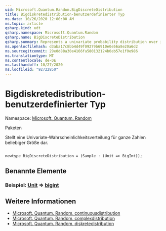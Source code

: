 ```yaml
---
uid: Microsoft.Quantum.Random.BigDiscreteDistribution
title: Bigdiskretedistribution-benutzerdefinierter Typ
ms.date: 10/26/2020 12:00:00 AM
ms.topic: article
qsharp.kind: udt
qsharp.namespace: Microsoft.Quantum.Random
qsharp.name: BigDiscreteDistribution
qsharp.summary: Represents a univariate probability distribution over integers of arbitrary size.
ms.openlocfilehash: d3aba17c8bb4d49f09279b6910e0e56a8e20a6d2
ms.sourcegitcommit: 29e0d88a30e4166fa580132124b0eb57e1f0e986
ms.translationtype: MT
ms.contentlocale: de-DE
ms.lasthandoff: 10/27/2020
ms.locfileid: "92722850"
---
```

# <a name="bigdiscretedistribution-user-defined-type"></a>Bigdiskretedistribution-benutzerdefinierter Typ

Namespace: [Microsoft. Quantum. Random](xref:Microsoft.Quantum.Random)

Paketen [](https://nuget.org/packages/)


Stellt eine Univariate-Wahrscheinlichkeitsverteilung für ganze Zahlen beliebiger Größe dar.

```qsharp

newtype BigDiscreteDistribution = (Sample : (Unit => BigInt));
```



## <a name="named-items"></a>Benannte Elemente

### <a name="sample--unit--bigint"></a>Beispiel: [Unit](xref:microsoft.quantum.lang-ref.unit) => [bigint](xref:microsoft.quantum.lang-ref.bigint) 



## <a name="see-also"></a>Weitere Informationen

- [Microsoft. Quantum. Random. continuousdistribution](xref:Microsoft.Quantum.Random.ContinuousDistribution)
- [Microsoft. Quantum. Random. complexdistribution](xref:Microsoft.Quantum.Random.ComplexDistribution)
- [Microsoft. Quantum. Random. diskretedistribution](xref:Microsoft.Quantum.Random.DiscreteDistribution)